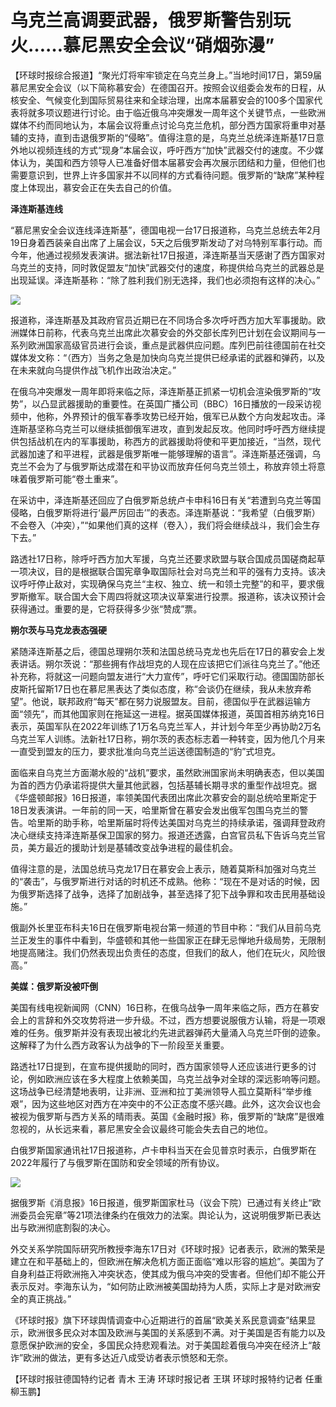 # 乌克兰高调要武器，俄罗斯警告别玩火……慕尼黑安全会议“硝烟弥漫”

【环球时报综合报道】“聚光灯将牢牢锁定在乌克兰身上。”当地时间17日，第59届慕尼黑安全会议（以下简称慕安会）在德国召开。按照会议组委会发布的日程，从核安全、气候变化到国际贸易往来和全球治理，出席本届慕安会的100多个国家代表将就多项议题进行讨论。由于临近俄乌冲突爆发一周年这个关键节点，一些欧洲媒体不约而同地认为，本届会议将重点讨论乌克兰危机，部分西方国家将重申对基辅的支持，直到击退俄罗斯的“侵略”。值得注意的是，乌克兰总统泽连斯基17日意外地以视频连线的方式“现身”本届会议，呼吁西方“加快”武器交付的速度。不少媒体认为，美国和西方领导人已准备好借本届慕安会再次展示团结和力量，但他们也需要意识到，世界上许多国家并不以同样的方式看待问题。俄罗斯的“缺席”某种程度上体现出，慕安会正在失去自己的价值。

**泽连斯基连线**

“慕尼黑安全会议连线泽连斯基”，德国电视一台17日报道称，乌克兰总统去年2月19日身着西装亲自出席了上届会议，5天之后俄罗斯发动了对乌特别军事行动。而今年，他通过视频发表演讲。据法新社17日报道，泽连斯基当天感谢了西方国家对乌克兰的支持，同时敦促盟友“加快”武器交付的速度，称提供给乌克兰的武器总是出现延误。泽连斯基称：“除了胜利我们别无选择，我们也必须抱有这样的决心。”

![](https://inews.gtimg.com/newsapp_bt/0/15672029933/1000)

报道称，泽连斯基及其政府官员近期已在不同场合多次呼吁西方加大军事援助。欧洲媒体日前称，代表乌克兰出席此次慕安会的外交部长库列巴计划在会议期间与一系列欧洲国家高级官员进行会谈，重点是武器供应问题。库列巴前往德国前在社交媒体发文称：“（西方）当务之急是加快向乌克兰提供已经承诺的武器和弹药，以及在未来就向乌提供作战飞机作出政治决定。”

在俄乌冲突爆发一周年即将来临之际，泽连斯基正抓紧一切机会渲染俄罗斯的“攻势”，以凸显武器援助的重要性。在英国广播公司（BBC）16日播放的一段采访视频中，他称，外界预计的俄军春季攻势已经开始，俄军已从数个方向发起攻击。泽连斯基坚称乌克兰可以继续抵御俄军进攻，直到发起反攻。他同时呼吁西方继续提供包括战机在内的军事援助，称西方的武器援助将使和平更加接近，“当然，现代武器加速了和平进程，武器是俄罗斯唯一能够理解的语言”。泽连斯基还强调，乌克兰不会为了与俄罗斯达成潜在和平协议而放弃任何乌克兰领土，称放弃领土将意味着俄罗斯可能“卷土重来”。

在采访中，泽连斯基还回应了白俄罗斯总统卢卡申科16日有关“若遭到乌克兰等国侵略，白俄罗斯将进行‘最严厉回击’”的表态。泽连斯基说：“我希望（白俄罗斯）不会卷入（冲突），”“如果他们真的这样（卷入），我们将会继续战斗，我们会生存下去。”

路透社17日称，除呼吁西方加大军援，乌克兰还要求欧盟与联合国成员国磋商起草一项决议，目的是根据联合国宪章争取国际社会对乌克兰和平的强有力支持。该决议呼吁停止敌对，实现确保乌克兰“主权、独立、统一和领土完整”的和平，要求俄罗斯撤军。联合国大会下周四将就这项决议草案进行投票。报道称，该决议预计会获得通过。重要的是，它将获得多少张“赞成”票。

**朔尔茨与马克龙表态强硬**

紧随泽连斯基之后，德国总理朔尔茨和法国总统马克龙也先后在17日的慕安会上发表讲话。朔尔茨说：“那些拥有作战坦克的人现在应该把它们派往乌克兰了。”他还补充称，将就这一问题向盟友进行“大力宣传”，呼吁它们采取行动。德国国防部长皮斯托留斯17日也在慕尼黑表达了类似态度，称“会谈仍在继续，我从未放弃希望”。他说，联邦政府“每天”都在努力说服盟友。目前，德国似乎在武器运输方面“领先”，而其他国家则在拖延这一进程。据英国媒体报道，英国首相苏纳克16日表示，英国军队在2022年训练了1万名乌克兰军人，并计划今年至少再协助2万名乌克兰军人训练。法新社17日称，朔尔茨的表态标志着一种转变，因为他几个月来一直受到盟友的压力，要求批准向乌克兰运送德国制造的“豹”式坦克。

面临来自乌克兰方面潮水般的“战机”要求，虽然欧洲国家尚未明确表态，但以美国为首的西方仍承诺将提供大量其他武器，包括基辅长期寻求的重型作战坦克。据《华盛顿邮报》16日报道，率领美国代表团出席此次慕安会的副总统哈里斯定于18日发表演讲。一年前的同一天，哈里斯曾在慕安会发出俄军包围乌克兰的警告。哈里斯的助手称，哈里斯届时将传达美国对乌克兰的持续承诺，强调拜登政府决心继续支持泽连斯基保卫国家的努力。报道还透露，白宫官员私下告诉乌克兰官员，美方最近的援助计划是基辅改变战争进程的最佳机会。

值得注意的是，法国总统马克龙17日在慕安会上表示，随着莫斯科加强对乌克兰的“袭击”，与俄罗斯进行对话的时机还不成熟。他称：“现在不是对话的时候，因为俄罗斯选择了战争，选择了加剧战争，甚至选择了犯下战争罪和攻击民用基础设施。”

俄副外长里亚布科夫16日在俄罗斯电视台第一频道的节目中称：“我们从目前乌克兰正发生的事件中看到，华盛顿和其他一些国家正在肆无忌惮地升级局势，无限制地提高赌注。我们仍然表现出负责任的态度，但我们的敌人，他们在玩火，风险很高。”

**美媒：俄罗斯没被吓倒**

美国有线电视新闻网（CNN）16日称，在俄乌战争一周年来临之际，西方在慕安会上的言辞和外交攻势将进一步升级。不过，西方想要说服俄方认输，将是一项艰难的任务。俄罗斯并没有表现出被北约先进武器弹药大量涌入乌克兰吓倒的迹象。这解释了为什么西方政客认为战争的下一阶段至关重要。

路透社17日提到，在宣布提供援助的同时，西方国家领导人还应该进行更多的讨论，例如欧洲应该在多大程度上依赖美国，乌克兰战争对全球的深远影响等问题。这场战争已经清楚地表明，让非洲、亚洲和拉丁美洲领导人孤立莫斯科“举步维艰”，因为这些地区对西方在冲突中的不公正态度不感兴趣。此外，这次会议也会被视为俄罗斯与西方关系的晴雨表。英国《金融时报》称，俄罗斯的“缺席”是很难忽视的，从长远来看，慕尼黑安全会议最终可能会失去自己的地位。

白俄罗斯国家通讯社17日报道称，卢卡申科当天在会见普京时表示，白俄罗斯在2022年履行了与俄罗斯在国防和安全领域的所有协议。

![](https://inews.gtimg.com/newsapp_bt/0/15672029973/1000)

据俄罗斯《消息报》16日报道，俄罗斯国家杜马（议会下院）已通过有关终止“欧洲委员会宪章”等21项法律条约在俄效力的法案。舆论认为，这说明俄罗斯已表达出与欧洲彻底割裂的决心。

外交关系学院国际研究所教授李海东17日对《环球时报》记者表示，欧洲的繁荣是建立在和平基础上的，但欧洲在解决危机方面正面临“难以形容的尴尬”。美国为了自身利益正将欧洲拖入冲突状态，使其成为俄乌冲突的受害者。但他们却不能公开表示反对。李海东认为，“如何防止欧洲被美国劫持为人质，实际上才是对欧洲安全的真正挑战。”

《环球时报》旗下环球舆情调查中心近期进行的首届“欧美关系民意调查”结果显示，欧洲很多民众对本国及欧洲与美国的关系感到不满。对于美国是否有能力以及意愿保护欧洲的安全，多国民众持悲观看法。对于美国趁着俄乌冲突在经济上“敲诈”欧洲的做法，更有多达近八成受访者表示愤怒和无奈。

【环球时报驻德国特约记者 青木 王涛 环球时报记者 王琪 环球时报特约记者 任重 柳玉鹏】

